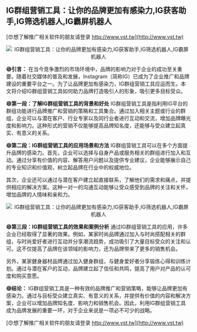 ## **IG群组营销工具：让你的品牌更加有感染力,IG获客助手,IG筛选机器人,IG霸屏机器人**

[😍想了解推广相关软件的朋友请登录 http://www.vst.tw](http://www.vst.tw)

 <center><img src="https://vst.tw/MP4/tuiguang/png/3.png" alt="IG群组营销工具：让你的品牌更加有感染力,IG获客助手,IG筛选机器人,IG霸屏机器人"></center>

**😄引言：**
在当今竞争激烈的市场环境中，品牌的影响力对于企业的成功至关重要。随着社交媒体的普及和发展，Instagram（简称IG）已成为了企业推广和品牌建设的重要平台之一。为了让品牌更加有感染力，IG群组营销工具应运而生。本文将介绍IG群组营销工具如何助力品牌打造吸引人的形象，吸引更多目标受众。

**😄第一段：了解IG群组营销工具的背景和好处**
IG群组营销工具是指利用IG平台的群组功能进行品牌推广和营销的策略和工具集合。通过加入相关主题或行业的群组，企业可以与潜在客户、行业专家以及同行业者进行互动和交流，增加品牌曝光度和影响力。这种形式的营销不仅能够提高品牌知名度，还能够与受众建立起真实、有意义的关系。

**😄第二段：IG群组营销工具的应用场景和方法**
IG群组营销工具可以在多个方面提升品牌的感染力。首先，企业可以选择与自身产品或服务相关的群组进行加入和互动。通过分享有价值的内容、解答用户问题以及提供专业建议，企业能够展示自己的专业知识和价值观，树立起品牌在行业中的权威地位。

其次，企业还可以通过与潜在客户建立起直接联系，了解他们的需求和痛点，并提供相应的解决方案。这种一对一的沟通互动能够让受众感受到品牌的关注和关怀，增加品牌的人情味和亲和力。

 <center><img src="https://vst.tw/MP4/tuiguang/png/0.png" alt="IG群组营销工具：让你的品牌更加有感染力,IG获客助手,IG筛选机器人,IG霸屏机器人"></center>

**😄第三段：IG群组营销工具的效果和案例分析**
通过IG群组营销工具的应用，许多企业已经取得了显著的效果。例如，某家时尚品牌通过加入与时尚搭配相关的群组，与时尚爱好者进行互动并分享潮流趋势，成功吸引了大量目标受众的关注和认可。这不仅提高了品牌在该领域的影响力，还为品牌带来了更多的销售机会。

另外，某家健身器材品牌通过加入健身群组，与健身爱好者分享锻炼心得和训练计划。通过与潜在客户的互动，品牌建立起了信任和共鸣，提高了用户对产品的认可度和购买意愿。

**😄结论：**
IG群组营销工具是一种有效的品牌推广和营销策略，能够让品牌更加有感染力。通过与目标受众建立真实、有意义的关系，并提供有价值的内容和解决方案，企业可以增加品牌知名度、影响力和销售机会。因此，利用IG群组营销工具成为品牌发展的重要一环，对于企业来说是一项必不可少的战略。

[😍想了解推广相关软件的朋友请登录 http://www.vst.tw](http://www.vst.tw)



